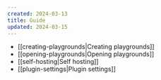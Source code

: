 ```yaml
---
created: 2024-03-13
title: Guide
updated: 2024-03-15
---
```


- [[creating-playgrounds|Creating playgrounds]]
- [[opening-playgrounds|Opening playgrounds]]
- [[self-hosting|Self hosting]]
- [[plugin-settings|Plugin settings]]